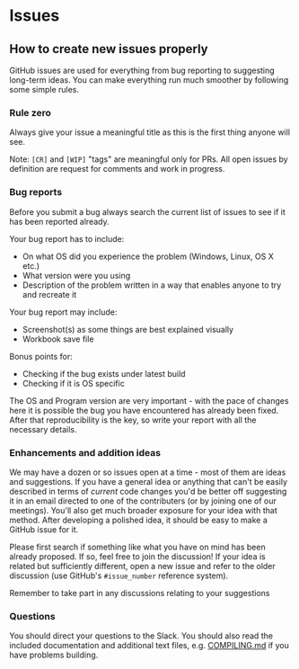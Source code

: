 # Issues

## How to create new issues properly

GitHub issues are used for everything from bug reporting to suggesting long-term ideas. You can make everything run much smoother by following some simple rules.

### Rule zero

Always give your issue a meaningful title as this is the first thing anyone will see.

Note: `[CR]` and `[WIP]` "tags" are meaningful only for PRs. All open issues by definition are request for comments and work in progress.

### Bug reports

Before you submit a bug always search the current list of issues to see if it has been reported already.

Your bug report has to include:

- On what OS did you experience the problem (Windows, Linux, OS X etc.)
- What version were you using
- Description of the problem written in a way that enables anyone to try and recreate it

Your bug report may include:

- Screenshot(s) as some things are best explained visually
- Workbook save file

Bonus points for:

- Checking if the bug exists under latest build
- Checking if it is OS specific

The OS and Program version are very important - with the pace of changes here it is possible the bug you have encountered has already been fixed. After that reproducibility is the key, so write your report with all the necessary details.

### Enhancements and addition ideas

We may have a dozen or so issues open at a time - most of them are ideas and suggestions. If you have a general idea or anything that can't be easily described in terms of *current* code changes you'd be better off suggesting it in an email directed to one of the contributers (or by joining one of our meetings). You'll also get much broader exposure for your idea with that method. After developing a polished idea, it should be easy to make a GitHub issue for it.

Please first search if something like what you have on mind has been already proposed. If so, feel free to join the discussion! If your idea is related but sufficiently different, open a new issue and refer to the older discussion (use GitHub's `#issue_number` reference system).

Remember to take part in any discussions relating to your suggestions

### Questions

You should direct your questions to the Slack. You should also read the included documentation and additional text files, e.g. [COMPILING.md](doc/COMPILING/COMPILING.md) if you have problems building.

